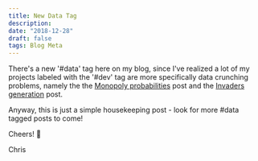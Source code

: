 ```yaml
---
title: New Data Tag
description:
date: "2018-12-28"
draft: false
tags: Blog Meta
---
```


There's a new '#data' tag here on my blog, since I've realized a lot of my projects labeled with the '#dev' tag are more specifically data crunching problems, namely the the [Monopoly probabilities](https://chrisfrew.in/blog/interesting-monopoly-probabilities-to-defeat-your-relatives) post and the [Invaders generation](https://chrisfrew.in/blog/data-challenge-rendering-all-32767-invaders) post.

Anyway, this is just a simple housekeeping post - look for more #data tagged posts to come!

Cheers! 🍺

Chris